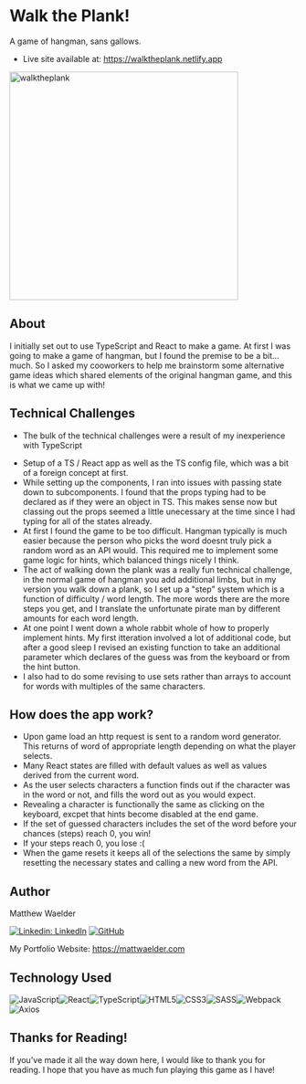 # Walk the Plank!
A game of hangman, sans gallows.

* Live site available at: https://walktheplank.netlify.app

<img width="400" alt="walktheplank" src="https://github.com/mattwaelder/hangman/assets/74801942/e7640a78-d7c2-44f1-8520-725b775762b1">

## About

I initially set out to use TypeScript and React to make a game. At first I was going to make a game of hangman, but I found the premise to be a bit... much. So I asked my cooworkers to help me brainstorm some alternative game ideas which shared elements of the original hangman game, and this is what we came up with!

## Technical Challenges

  * The bulk of the technical challenges were a result of my inexperience with TypeScript
    
  - Setup of a TS / React app as well as the TS config file, which was a bit of a foreign concept at first.
  - While setting up the components, I ran into issues with passing state down to subcomponents. I found that the props typing had to be declared as if they were an object in TS. This makes sense now but classing out the props seemed a little unecessary at the time since I had typing for all of the states already.
  - At first I found the game to be too difficult. Hangman typically is much easier because the person who picks the word doesnt truly pick a random word as an API would. This required me to implement some game logic for hints, which balanced things nicely I think.
  - The act of walking down the plank was a really fun technical challenge, in the normal game of hangman you add additional limbs, but in my version you walk down a plank, so I set up a "step" system which is a function of difficulty / word length. The more words there are the more steps you get, and I translate the unfortunate pirate man by different amounts for each word length.
  - At one point I went down a whole rabbit whole of how to properly implement hints. My first itteration involved a lot of additional code, but after a good sleep I revised an existing function to take an additional parameter which declares of the guess was from the keyboard or from the hint button.
  - I also had to do some revising to use sets rather than arrays to account for words with multiples of the same characters.

## How does the app work?

  - Upon game load an http request is sent to a random word generator. This returns of word of appropriate length depending on what the player selects.
  - Many React states are filled with default values as well as values derived from the current word.
  - As the user selects characters a function finds out if the character was in the word or not, and fills the word out as you would expect.
  - Revealing a character is functionally the same as clicking on the keyboard, excpet that hints become disabled at the end game.
  - If the set of guessed characters includes the set of the word before your chances (steps) reach 0, you win!
  - If your steps reach 0, you lose :(
  - When the game resets it keeps all of the selections the same by simply resetting the necessary states and calling a new word from the API.
          

## Author

Matthew Waelder

[![Linkedin: LinkedIn](https://img.shields.io/badge/linkedin-%230077B5.svg?style=for-the-badge&logo=linkedin&logoColor=white&link=https://www.linkedin.com/in/mattwaelder/)](https://www.linkedin.com/in/mattwaelder/)
[![GitHub](https://img.shields.io/badge/github-%23121011.svg?style=for-the-badge&logo=github&logoColor=white&link=https://github.com/mattwaelder)](https://github.com/mattwaelder)

My Portfolio Website: https://mattwaelder.com

## Technology Used

![JavaScript](https://img.shields.io/badge/javascript-%23323330.svg?style=for-the-badge&logo=javascript&logoColor=%23F7DF1E)![React](https://img.shields.io/badge/react-%2320232a.svg?style=for-the-badge&logo=react&logoColor=%2361DAFB)![TypeScript](https://img.shields.io/badge/typescript-%23007ACC.svg?style=for-the-badge&logo=typescript&logoColor=white)![HTML5](https://img.shields.io/badge/html5-%23E34F26.svg?style=for-the-badge&logo=html5&logoColor=white)![CSS3](https://img.shields.io/badge/css3-%231572B6.svg?style=for-the-badge&logo=css3&logoColor=white)![SASS](https://img.shields.io/badge/SASS-hotpink.svg?style=for-the-badge&logo=SASS&logoColor=white)![Webpack](https://img.shields.io/badge/webpack-%238DD6F9.svg?style=for-the-badge&logo=webpack&logoColor=black)![Axios](https://img.shields.io/badge/axios-5a29e4.svg?style=for-the-badge&logo=axios&logoColor=white)

## Thanks for Reading!
If you've made it all the way down here, I would like to thank you for reading. I hope that you have as much fun playing this game as I have!
